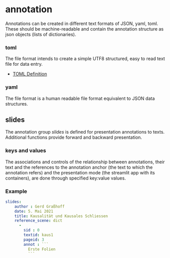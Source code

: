 
# annotation

Annotations can be created in different text formats of JSON, yaml, toml. These should be machine-readable and contain the annotation structure as json objects (lists of dictionaries).

### toml

The file format intends to create a simple UTF8 structured, easy to read text file for data entry.

- [TOML Definition](https://github.com/toml-lang/toml/blob/v0.5.0/README.md)

### yaml

The file format is a human readable file format equivalent to JSON data structures.

## slides

The annotation group *slides* is defined for presentation annotations to texts. Additional functions provide forward and backward presentation.

### keys and values

The associations and controls of the relationship between annotations, their text and the references to the annotation anchor (the text to which the annotation refers) and the presentation mode (the streamlit app with its containers), are done through specified key:value values.

### Example

``` yaml
slides:
    author : Gerd Graßhoff
    date: 5. Mai 2021
    title: Kausalität und Kausales Schliessen
    reference_scene: dict
      -
        sid : 0
        textid: kaus1
        pageid: 3
        annot : ```
          Erste Folien
          ```

```
